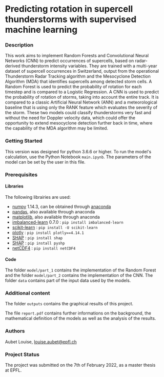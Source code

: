 # Predicting rotation in supercell thunderstorms with supervised machine learning

### Description

This work aims to implement Random Forests and Convolutional Neural Networks
(CNN) to predict occurrences of supercells, based on radar-derived thunderstorm intensity
variables. They are trained with a multi-year dataset of supercell occurrences in Switzerland,
output from the operational Thunderstorm Radar Tracking algorithm and the Mesocyclone
Detection Algorithm (MDA) that identifies supercells among detected storm cells. A Random Forest is used to
predict the probability of rotation for each timestep and is compared to a Logistic Regression. A
CNN is used to predict the probability of rotation of storms, taking into account the entire track.
It is compared to a classic Artificial Neural Network (ANN) and a meteorological baseline that is
using only the RANK feature which evaluates the severity of the storm. These two models could
classify thunderstorms very fast and without the need for Doppler velocity data, which could
offer the opportunity to extend mesocyclone detection further back in time, where the capability
of the MDA algorithm may be limited.

### Getting Started

This version was designed for python 3.6.6 or higher. To run the model's calculation, use the Python Notebook `main.ipynb`. The parameters of the model can be set by the user in this file.


### Prerequisites

#### Libraries
The following librairies are used:
* [numpy](http://www.numpy.org/) 1.14.3, can be obtained through [anaconda](https://www.anaconda.com/download/)
* [pandas](https://pandas.pydata.org/), also available through anaconda
* [matplotlib](https://matplotlib.org/), also available through anaconda
* [imbalanced-learn](https://pypi.org/project/imbalanced-learn/) 0.7.0 : `pip install imbalanced-learn`
* [scikit-learn](https://scikit-learn.org/stable/index.html) : `pip install -U scikit-learn`
* [plotly](https://plotly.com/python/) : `pip install plotly==4.14.1`
* [SHAP](https://shap.readthedocs.io/en/latest/index.html) : `pip install shap`
* [SHAP](https://pypi.org/project/pyshp/) : `pip install pyshp`
* [netCDF4](https://unidata.github.io/netcdf4-python/#quick-install) : `pip install netCDF4`

#### Code

The folder `model/part_1` contains the implementation of the Random Forest and the folder `model/part_2` contains the implementation of the CNN.
The folder `data` contains part of the input data used by the models.


### Additional content

The folder `outputs` contains the graphical results of this project.

The file `report.pdf` contains further informations on the background, the mathematical definition of the models as well as the analysis of the results.


### Authors

Aubet Louise, louise.aubet@epfl.ch


### Project Status

The project was submitted on the 7th of February 2022, as a master thesis at EPFL.
